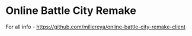 # Online Battle City Remake

For all info - https://github.com/miliereya/online-battle-city-remake-client
